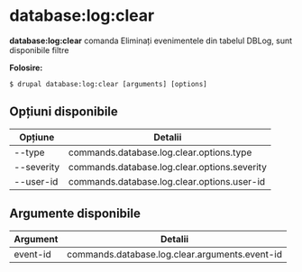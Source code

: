 # database:log:clear
**database:log:clear** comanda Eliminați evenimentele din tabelul DBLog, sunt disponibile filtre

**Folosire:**
```
$ drupal database:log:clear [arguments] [options] 
```

## Opțiuni disponibile
Opțiune | Detalii
-------|-------------
--type | commands.database.log.clear.options.type
--severity | commands.database.log.clear.options.severity
--user-id | commands.database.log.clear.options.user-id

## Argumente disponibile
Argument | Detalii
---------|-------------
event-id | commands.database.log.clear.arguments.event-id
